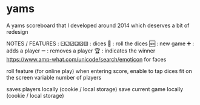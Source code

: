 # yams

A yams scoreboard that I developed around 2014 which deserves a bit of redesign

NOTES / FEATURES :
⚀⚁⚂⚃⚄⚅ : dices
🎲 : roll the dices
🆕 : new game
➕ : adds a player
➖ : removes a player
🏆 : indicates the winner
https://www.amp-what.com/unicode/search/emoticon for faces

roll feature (for online play)
when entering score, enable to tap dices 
fit on the screen
variable number of players

saves players locally (cookie / local storage)
save current game locally (cookie / local storage)